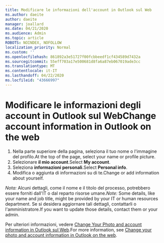 ```yaml
---
title: Modificare le informazioni dell'account in Outlook sul Web
ms.author: daeite
author: daeite
manager: joallard
ms.date: 04/21/2020
ms.audience: Admin
ms.topic: article
ROBOTS: NOINDEX, NOFOLLOW
localization_priority: Normal
ms.custom: ''
ms.openlocfilehash: 861892a3e51727f00fcbbeedf1cf434589d7432a
ms.sourcegitcommit: 55eff703a17e500681d8fa6a87eb067019ade3cc
ms.translationtype: MT
ms.contentlocale: it-IT
ms.lasthandoff: 04/22/2020
ms.locfileid: "43666997"
---
```

# <a name="change-account-information-in-outlook-on-the-web"></a><span data-ttu-id="99571-102">Modificare le informazioni degli account in Outlook sul Web</span><span class="sxs-lookup"><span data-stu-id="99571-102">Change account information in Outlook on the web</span></span>

1. <span data-ttu-id="99571-103">Nella parte superiore della pagina, seleziona il tuo nome o l'immagine del profilo.</span><span class="sxs-lookup"><span data-stu-id="99571-103">At the top of the page, select your name or profile picture.</span></span>
1. <span data-ttu-id="99571-104">Selezionare **il mio account**.</span><span class="sxs-lookup"><span data-stu-id="99571-104">Select **My account**.</span></span>
1. <span data-ttu-id="99571-105">Seleziona **informazioni personali**.</span><span class="sxs-lookup"><span data-stu-id="99571-105">Select **Personal info**.</span></span>
1. <span data-ttu-id="99571-106">Modifica o aggiunta di informazioni su di te.</span><span class="sxs-lookup"><span data-stu-id="99571-106">Change or add information about yourself.</span></span>

<span data-ttu-id="99571-107">*Nota:* Alcuni dettagli, come il nome e il titolo del processo, potrebbero essere forniti dall'IT o dal reparto risorse umane.</span><span class="sxs-lookup"><span data-stu-id="99571-107">*Note:* Some details, like your name and job title, might be provided by your IT or human resources department.</span></span> <span data-ttu-id="99571-108">Se si desidera aggiornare tali dettagli, contattarli o l'amministratore.</span><span class="sxs-lookup"><span data-stu-id="99571-108">If you want to update those details, contact them or your admin.</span></span>

<span data-ttu-id="99571-109">Per ulteriori informazioni, vedere [Change Your Photo and account information in Outlook sul Web](https://support.office.com/article/b2dbb289-851d-4bed-93c3-3e136f5659ec).</span><span class="sxs-lookup"><span data-stu-id="99571-109">For more information, see [Change your photo and account information in Outlook on the web](https://support.office.com/article/b2dbb289-851d-4bed-93c3-3e136f5659ec).</span></span>